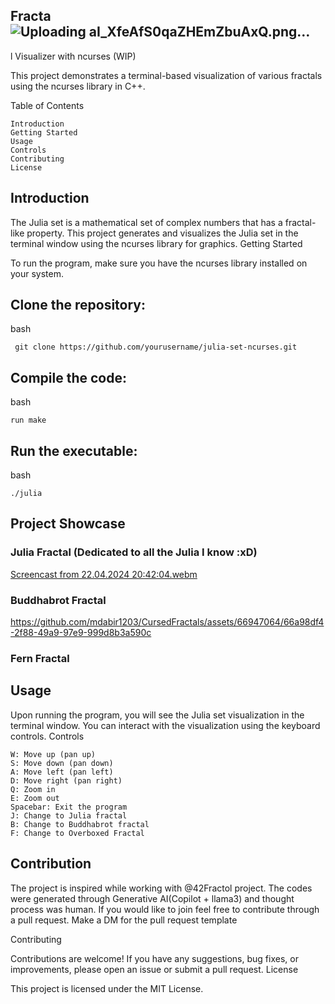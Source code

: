 ## Fracta![Uploading aI_XfeAfS0qaZHEmZbuAxQ.png…]()
l Visualizer with ncurses (WIP)

This project demonstrates a terminal-based visualization of various fractals using the ncurses library in C++.

Table of Contents

    Introduction
    Getting Started
    Usage
    Controls
    Contributing
    License

## Introduction

The Julia set is a mathematical set of complex numbers that has a fractal-like property. This project generates and visualizes the Julia set in the terminal window using the ncurses library for graphics.
Getting Started

To run the program, make sure you have the ncurses library installed on your system.

## Clone the repository:

bash

``` git clone https://github.com/yourusername/julia-set-ncurses.git```
   
## Compile the code:

bash
```
run make
``` 
## Run the executable:

bash
```
./julia
```

## Project Showcase

### Julia Fractal (Dedicated to all the Julia I know :xD)
[Screencast from 22.04.2024 20:42:04.webm](https://github.com/mdabir1203/Julia-terminal/assets/66947064/4c404210-01f3-4db6-bacb-23da68c3c7d1)

### Buddhabrot Fractal
https://github.com/mdabir1203/CursedFractals/assets/66947064/66a98df4-2f88-49a9-97e9-999d8b3a590c

### Fern Fractal


## Usage

Upon running the program, you will see the Julia set visualization in the terminal window. You can interact with the visualization using the keyboard controls.
Controls

    W: Move up (pan up)
    S: Move down (pan down)
    A: Move left (pan left)
    D: Move right (pan right)
    Q: Zoom in
    E: Zoom out
    Spacebar: Exit the program
    J: Change to Julia fractal 
    B: Change to Buddhabrot fractal
    F: Change to Overboxed Fractal

## Contribution

The project is inspired while working with @42Fractol project.  The codes were generated through Generative AI(Copilot + llama3) and thought process was human. If you would like to join feel free to contribute through a pull request. Make a DM for the pull request template



Contributing

Contributions are welcome! If you have any suggestions, bug fixes, or improvements, please open an issue or submit a pull request.
License

This project is licensed under the MIT License.
